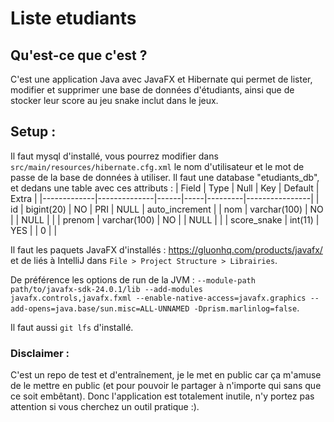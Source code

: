 # Liste etudiants
## Qu'est-ce que c'est ?

C'est une application Java avec JavaFX et Hibernate qui permet de lister, modifier et supprimer une base de données d'étudiants, ainsi que de stocker leur score au jeu snake inclut dans le jeux.

## Setup :

Il faut mysql d'installé, vous pourrez modifier dans ```src/main/resources/hibernate.cfg.xml``` le nom d'utilisateur et le mot de passe de la base de données à utiliser.
Il faut une database "etudiants_db", et dedans une table avec ces attributs :
| Field       | Type         | Null | Key | Default | Extra          |
|-------------|--------------|------|-----|---------|----------------|
| id          | bigint(20)   | NO   | PRI | NULL    | auto_increment |
| nom         | varchar(100) | NO   |     | NULL    |                |
| prenom      | varchar(100) | NO   |     | NULL    |                |
| score_snake | int(11)      | YES  |     | 0       |                |


Il faut les paquets JavaFX d'installés : https://gluonhq.com/products/javafx/ 
et de liés à IntelliJ dans ```File > Project Structure > Librairies```.

De préférence les options de run de la JVM : ```--module-path path/to/javafx-sdk-24.0.1/lib --add-modules javafx.controls,javafx.fxml --enable-native-access=javafx.graphics --add-opens=java.base/sun.misc=ALL-UNNAMED -Dprism.marlinlog=false```.

Il faut aussi ```git lfs``` d'installé.

### Disclaimer :

C'est un repo de test et d'entraînement, je le met en public car ça m'amuse de le mettre en public (et pour pouvoir le partager à n'importe qui sans que ce soit embêtant). Donc l'application est totalement inutile, n'y portez pas attention si vous cherchez un outil pratique :).
